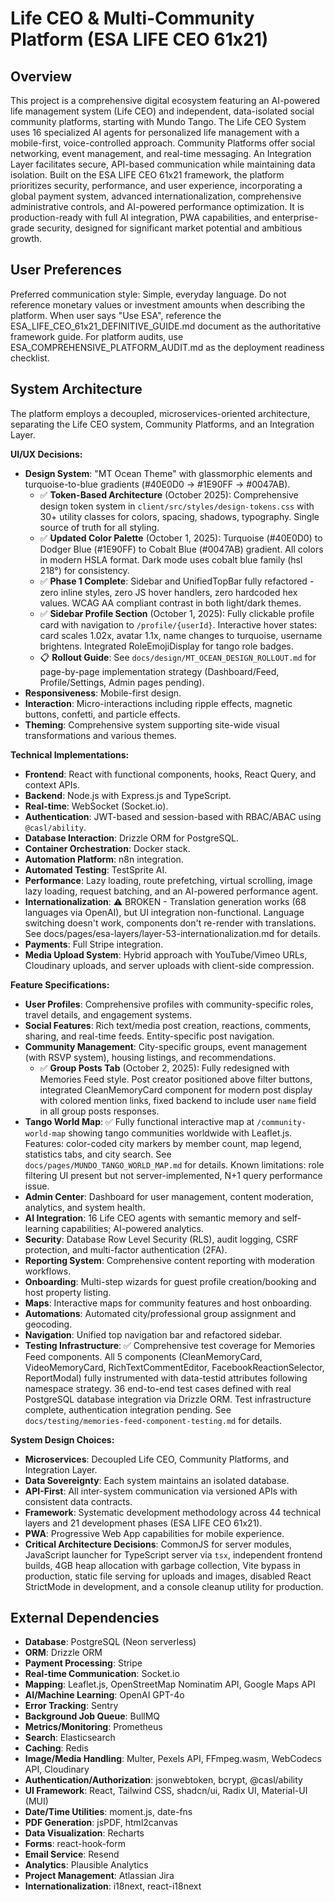 # Life CEO & Multi-Community Platform (ESA LIFE CEO 61x21)

## Overview

This project is a comprehensive digital ecosystem featuring an AI-powered life management system (Life CEO) and independent, data-isolated social community platforms, starting with Mundo Tango. The Life CEO System uses 16 specialized AI agents for personalized life management with a mobile-first, voice-controlled approach. Community Platforms offer social networking, event management, and real-time messaging. An Integration Layer facilitates secure, API-based communication while maintaining data isolation. Built on the ESA LIFE CEO 61x21 framework, the platform prioritizes security, performance, and user experience, incorporating a global payment system, advanced internationalization, comprehensive administrative controls, and AI-powered performance optimization. It is production-ready with full AI integration, PWA capabilities, and enterprise-grade security, designed for significant market potential and ambitious growth.

## User Preferences

Preferred communication style: Simple, everyday language.
Do not reference monetary values or investment amounts when describing the platform.
When user says "Use ESA", reference the ESA_LIFE_CEO_61x21_DEFINITIVE_GUIDE.md document as the authoritative framework guide.
For platform audits, use ESA_COMPREHENSIVE_PLATFORM_AUDIT.md as the deployment readiness checklist.

## System Architecture

The platform employs a decoupled, microservices-oriented architecture, separating the Life CEO system, Community Platforms, and an Integration Layer.

**UI/UX Decisions:**
- **Design System**: "MT Ocean Theme" with glassmorphic elements and turquoise-to-blue gradients (#40E0D0 → #1E90FF → #0047AB).
  - ✅ **Token-Based Architecture** (October 2025): Comprehensive design token system in `client/src/styles/design-tokens.css` with 30+ utility classes for colors, spacing, shadows, typography. Single source of truth for all styling.
  - ✅ **Updated Color Palette** (October 1, 2025): Turquoise (#40E0D0) to Dodger Blue (#1E90FF) to Cobalt Blue (#0047AB) gradient. All colors in modern HSLA format. Dark mode uses cobalt blue family (hsl 218°) for consistency.
  - ✅ **Phase 1 Complete**: Sidebar and UnifiedTopBar fully refactored - zero inline styles, zero JS hover handlers, zero hardcoded hex values. WCAG AA compliant contrast in both light/dark themes.
  - ✅ **Sidebar Profile Section** (October 1, 2025): Fully clickable profile card with navigation to `/profile/{userId}`. Interactive hover states: card scales 1.02x, avatar 1.1x, name changes to turquoise, username brightens. Integrated RoleEmojiDisplay for tango role badges.
  - 📋 **Rollout Guide**: See `docs/design/MT_OCEAN_DESIGN_ROLLOUT.md` for page-by-page implementation strategy (Dashboard/Feed, Profile/Settings, Admin pages pending).
- **Responsiveness**: Mobile-first design.
- **Interaction**: Micro-interactions including ripple effects, magnetic buttons, confetti, and particle effects.
- **Theming**: Comprehensive system supporting site-wide visual transformations and various themes.

**Technical Implementations:**
- **Frontend**: React with functional components, hooks, React Query, and context APIs.
- **Backend**: Node.js with Express.js and TypeScript.
- **Real-time**: WebSocket (Socket.io).
- **Authentication**: JWT-based and session-based with RBAC/ABAC using `@casl/ability`.
- **Database Interaction**: Drizzle ORM for PostgreSQL.
- **Container Orchestration**: Docker stack.
- **Automation Platform**: n8n integration.
- **Automated Testing**: TestSprite AI.
- **Performance**: Lazy loading, route prefetching, virtual scrolling, image lazy loading, request batching, and an AI-powered performance agent.
- **Internationalization**: ⚠️ BROKEN - Translation generation works (68 languages via OpenAI), but UI integration non-functional. Language switching doesn't work, components don't re-render with translations. See docs/pages/esa-layers/layer-53-internationalization.md for details.
- **Payments**: Full Stripe integration.
- **Media Upload System**: Hybrid approach with YouTube/Vimeo URLs, Cloudinary uploads, and server uploads with client-side compression.

**Feature Specifications:**
- **User Profiles**: Comprehensive profiles with community-specific roles, travel details, and engagement systems.
- **Social Features**: Rich text/media post creation, reactions, comments, sharing, and real-time feeds. Entity-specific post navigation.
- **Community Management**: City-specific groups, event management (with RSVP system), housing listings, and recommendations.
  - ✅ **Group Posts Tab** (October 2, 2025): Fully redesigned with Memories Feed style. Post creator positioned above filter buttons, integrated CleanMemoryCard component for modern post display with colored mention links, fixed backend to include user `name` field in all group posts responses.
- **Tango World Map**: ✅ Fully functional interactive map at `/community-world-map` showing tango communities worldwide with Leaflet.js. Features: color-coded city markers by member count, map legend, statistics tabs, and city search. See `docs/pages/MUNDO_TANGO_WORLD_MAP.md` for details. Known limitations: role filtering UI present but not server-implemented, N+1 query performance issue.
- **Admin Center**: Dashboard for user management, content moderation, analytics, and system health.
- **AI Integration**: 16 Life CEO agents with semantic memory and self-learning capabilities; AI-powered analytics.
- **Security**: Database Row Level Security (RLS), audit logging, CSRF protection, and multi-factor authentication (2FA).
- **Reporting System**: Comprehensive content reporting with moderation workflows.
- **Onboarding**: Multi-step wizards for guest profile creation/booking and host property listing.
- **Maps**: Interactive maps for community features and host onboarding.
- **Automations**: Automated city/professional group assignment and geocoding.
- **Navigation**: Unified top navigation bar and refactored sidebar.
- **Testing Infrastructure**: ✅ Comprehensive test coverage for Memories Feed components. All 5 components (CleanMemoryCard, VideoMemoryCard, RichTextCommentEditor, FacebookReactionSelector, ReportModal) fully instrumented with data-testid attributes following namespace strategy. 36 end-to-end test cases defined with real PostgreSQL database integration via Drizzle ORM. Test infrastructure complete, authentication integration pending. See `docs/testing/memories-feed-component-testing.md` for details.

**System Design Choices:**
- **Microservices**: Decoupled Life CEO, Community Platforms, and Integration Layer.
- **Data Sovereignty**: Each system maintains an isolated database.
- **API-First**: All inter-system communication via versioned APIs with consistent data contracts.
- **Framework**: Systematic development methodology across 44 technical layers and 21 development phases (ESA LIFE CEO 61x21).
- **PWA**: Progressive Web App capabilities for mobile experience.
- **Critical Architecture Decisions**: CommonJS for server modules, JavaScript launcher for TypeScript server via `tsx`, independent frontend builds, 4GB heap allocation with garbage collection, Vite bypass in production, static file serving for uploads and images, disabled React StrictMode in development, and a console cleanup utility for production.

## External Dependencies

- **Database**: PostgreSQL (Neon serverless)
- **ORM**: Drizzle ORM
- **Payment Processing**: Stripe
- **Real-time Communication**: Socket.io
- **Mapping**: Leaflet.js, OpenStreetMap Nominatim API, Google Maps API
- **AI/Machine Learning**: OpenAI GPT-4o
- **Error Tracking**: Sentry
- **Background Job Queue**: BullMQ
- **Metrics/Monitoring**: Prometheus
- **Search**: Elasticsearch
- **Caching**: Redis
- **Image/Media Handling**: Multer, Pexels API, FFmpeg.wasm, WebCodecs API, Cloudinary
- **Authentication/Authorization**: jsonwebtoken, bcrypt, @casl/ability
- **UI Framework**: React, Tailwind CSS, shadcn/ui, Radix UI, Material-UI (MUI)
- **Date/Time Utilities**: moment.js, date-fns
- **PDF Generation**: jsPDF, html2canvas
- **Data Visualization**: Recharts
- **Forms**: react-hook-form
- **Email Service**: Resend
- **Analytics**: Plausible Analytics
- **Project Management**: Atlassian Jira
- **Internationalization**: i18next, react-i18next